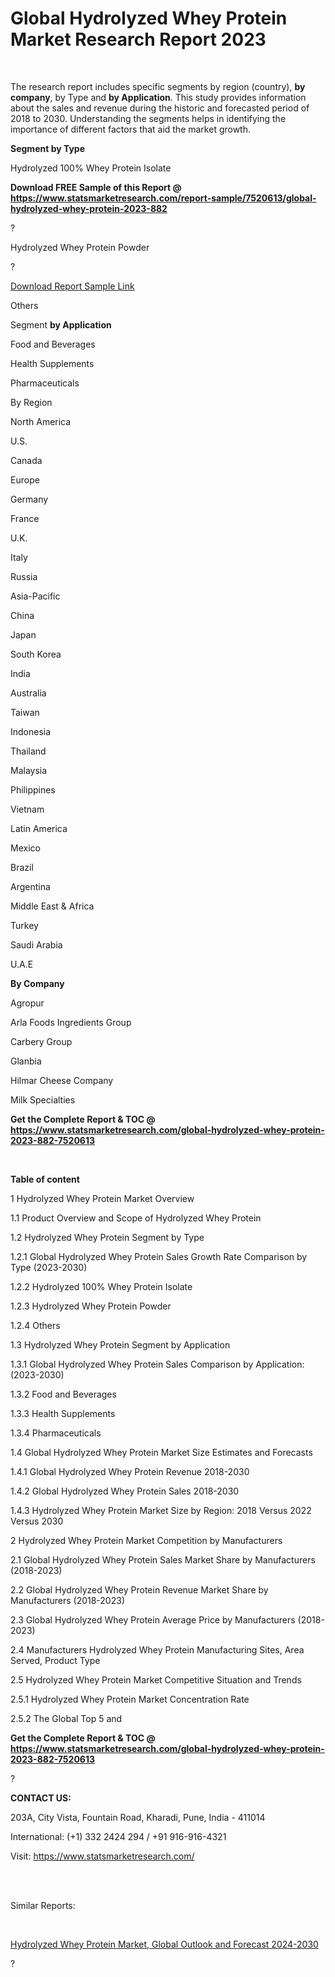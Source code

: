 <h1>Global Hydrolyzed Whey Protein Market Research Report 2023</h1><br/><p>The research report includes specific segments by region (country), <strong>by company</strong>, by Type and <strong>by Application</strong>. This study provides information about the sales and revenue during the historic and forecasted period of 2018 to 2030. Understanding the segments helps in identifying the importance of different factors that aid the market growth.</p>
 
 
 
 <p><strong>Segment by Type</strong></p>
 
 
 
 <p>Hydrolyzed 100% Whey Protein Isolate</p>
 
 
 
 <div><b>Download FREE Sample of this Report @ <a href="https://www.statsmarketresearch.com/download-free-sample/7520613/global-hydrolyzed-whey-protein-2023-882">https://www.statsmarketresearch.com/report-sample/7520613/global-hydrolyzed-whey-protein-2023-882</a></b></div>
 
 
 
 <p>? </p>
 
 
 
 <p>Hydrolyzed Whey Protein Powder</p>
 
 
 
 <p>? </p>
 
 
 
 <p><a href="https://www.statsmarketresearch.com/download-free-sample/7520613/global-hydrolyzed-whey-protein-2023-882">Download Report Sample Link</a></p>
 
 
 
 <p>Others</p>
 
 
 
 <p>Segment <strong>by Application</strong></p>
 
 
 
 <p>Food and Beverages</p>
 
 
 
 <p>Health Supplements</p>
 
 
 
 <p>Pharmaceuticals</p>
 
 
 
 <p>By Region</p>
 
 
 
 <p>North America</p>
 
 
 
 <p>U.S.</p>
 
 
 
 <p>Canada</p>
 
 
 
 <p>Europe</p>
 
 
 
 <p>Germany</p>
 
 
 
 <p>France</p>
 
 
 
 <p>U.K.</p>
 
 
 
 <p>Italy</p>
 
 
 
 <p>Russia</p>
 
 
 
 <p>Asia-Pacific</p>
 
 
 
 <p>China</p>
 
 
 
 <p>Japan</p>
 
 
 
 <p>South Korea</p>
 
 
 
 <p>India</p>
 
 
 
 <p>Australia</p>
 
 
 
 <p>Taiwan</p>
 
 
 
 <p>Indonesia</p>
 
 
 
 <p>Thailand</p>
 
 
 
 <p>Malaysia</p>
 
 
 
 <p>Philippines</p>
 
 
 
 <p>Vietnam</p>
 
 
 
 <p>Latin America</p>
 
 
 
 <p>Mexico</p>
 
 
 
 <p>Brazil</p>
 
 
 
 <p>Argentina</p>
 
 
 
 <p>Middle East & Africa</p>
 
 
 
 <p>Turkey</p>
 
 
 
 <p>Saudi Arabia</p>
 
 
 
 <p>U.A.E</p>
 
 
 
 <p><strong>By Company</strong></p>
 
 
 
 <p>Agropur</p>
 
 
 
 <p>Arla Foods Ingredients Group</p>
 
 
 
 <p>Carbery Group</p>
 
 
 
 <p>Glanbia</p>
 
 
 
 <p>Hilmar Cheese Company</p>
 
 
 
 <p>Milk Specialties</p>
 
 
 
 <div><b>Get the Complete Report & TOC @ <a href="https://www.statsmarketresearch.com/global-hydrolyzed-whey-protein-2023-882-7520613">https://www.statsmarketresearch.com/global-hydrolyzed-whey-protein-2023-882-7520613</a></b></div>
 
 
 
 <p><br />
 
 <b>Table of content</b></p>
 
 
 
 <p>1 Hydrolyzed Whey Protein Market Overview<br />
 
 1.1 Product Overview and Scope of Hydrolyzed Whey Protein<br />
 
 1.2 Hydrolyzed Whey Protein Segment by Type<br />
 
 1.2.1 Global Hydrolyzed Whey Protein Sales Growth Rate Comparison by Type (2023-2030)<br />
 
 1.2.2 Hydrolyzed 100% Whey Protein Isolate<br />
 
 1.2.3 Hydrolyzed Whey Protein Powder<br />
 
 1.2.4 Others<br />
 
 1.3 Hydrolyzed Whey Protein Segment by Application<br />
 
 1.3.1 Global Hydrolyzed Whey Protein Sales Comparison by Application: (2023-2030)<br />
 
 1.3.2 Food and Beverages<br />
 
 1.3.3 Health Supplements<br />
 
 1.3.4 Pharmaceuticals<br />
 
 1.4 Global Hydrolyzed Whey Protein Market Size Estimates and Forecasts<br />
 
 1.4.1 Global Hydrolyzed Whey Protein Revenue 2018-2030<br />
 
 1.4.2 Global Hydrolyzed Whey Protein Sales 2018-2030<br />
 
 1.4.3 Hydrolyzed Whey Protein Market Size by Region: 2018 Versus 2022 Versus 2030<br />
 
 2 Hydrolyzed Whey Protein Market Competition by Manufacturers<br />
 
 2.1 Global Hydrolyzed Whey Protein Sales Market Share by Manufacturers (2018-2023)<br />
 
 2.2 Global Hydrolyzed Whey Protein Revenue Market Share by Manufacturers (2018-2023)<br />
 
 2.3 Global Hydrolyzed Whey Protein Average Price by Manufacturers (2018-2023)<br />
 
 2.4 Manufacturers Hydrolyzed Whey Protein Manufacturing Sites, Area Served, Product Type<br />
 
 2.5 Hydrolyzed Whey Protein Market Competitive Situation and Trends<br />
 
 2.5.1 Hydrolyzed Whey Protein Market Concentration Rate<br />
 
 2.5.2 The Global Top 5 and</p>
 
 
 
 <div><b>Get the Complete Report & TOC @ <a href="https://www.statsmarketresearch.com/global-hydrolyzed-whey-protein-2023-882-7520613">https://www.statsmarketresearch.com/global-hydrolyzed-whey-protein-2023-882-7520613</a></b></div>
 
 
 
 <p>? </p>
 
 
 
 <p><b>CONTACT US:</b><br />
 
 203A, City Vista, Fountain Road, Kharadi, Pune, India - 411014<br />
 
 International: (+1) 332 2424 294 / +91 916-916-4321<br />
 
 Visit: <a href="https://www.statsmarketresearch.com/">https://www.statsmarketresearch.com/</a><br />
 
 <br />
 
 <br />
 
 Similar Reports:<br />
 
 <br />
 
 <a href="https://www.statsmarketresearch.com/global-hydrolyzed-whey-protein-forecast-2024-2030-521-7929699">Hydrolyzed Whey Protein Market, Global Outlook and Forecast 2024-2030</a><br />
 
 ? </p>